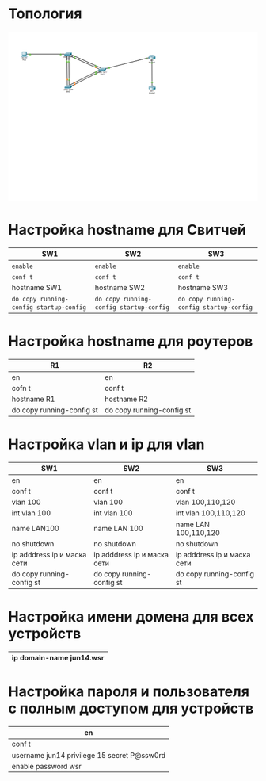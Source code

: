 # Топология
![топология](https://github.com/mrvol3x/laba5/blob/main/topology.png)
# Настройка hostname для Свитчей
|SW1|SW2|SW3|
| --- | --- | --- |
|```enable``` |```enable``` |```enable``` |
| ```conf t```|```conf t```|```conf t```|
|hostname SW1|hostname SW2| hostname SW3|
|```do copy running-config startup-config```|```do copy running-config startup-config```|```do copy running-config startup-config```|

# Настройка hostname для роутеров
|R1|R2|
| --- | --- |
|en|en      |
|cofn t|conf t|
|hostname R1|hostname R2|
|do copy running-config st|do copy running-config st|

# Настройка vlan и ip для vlan

|SW1|SW2|SW3|
| --- | --- | --- |
|en|en|en|
|conf t| conf t|conf t|
|vlan 100|vlan 100|vlan 100,110,120|
|int vlan 100|int vlan 100|int vlan 100,110,120|
|name LAN100|name LAN 100|name LAN 100,110,120|
|no shutdown|no shutdown|no shutdown|
|ip adddress ip и маска сети|ip adddress ip и маска сети|ip adddress ip и маска сети|
|do copy running-config st|do copy running-config st|do copy running-config st|

# Настройка имени домена для всех устройств 
|ip domain-name jun14.wsr|
| --- |

# Настройка пароля и пользователя c полным доступом для устройств
|en|
|---|
|conf t|
|username jun14 privilege 15 secret P@ssw0rd|
|enable password wsr|
